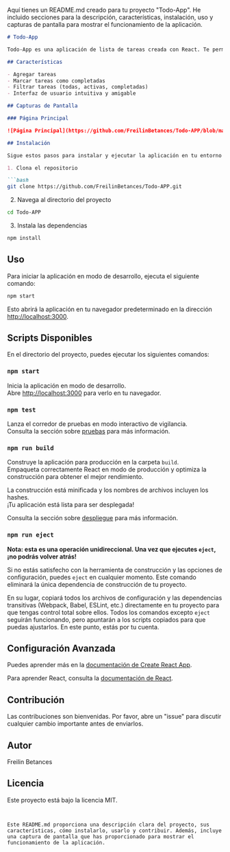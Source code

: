 Aquí tienes un README.md creado para tu proyecto "Todo-App". He incluido secciones para la descripción, características, instalación, uso y capturas de pantalla para mostrar el funcionamiento de la aplicación.

```markdown
# Todo-App

Todo-App es una aplicación de lista de tareas creada con React. Te permite agregar, completar y eliminar tareas de manera sencilla y eficiente.

## Características

- Agregar tareas
- Marcar tareas como completadas
- Filtrar tareas (todas, activas, completadas)
- Interfaz de usuario intuitiva y amigable

## Capturas de Pantalla

### Página Principal

![Página Principal](https://github.com/FreilinBetances/Todo-APP/blob/main/todo-app%20falta%20por%20realizar.PNG)

## Instalación

Sigue estos pasos para instalar y ejecutar la aplicación en tu entorno local.

1. Clona el repositorio

```bash
git clone https://github.com/FreilinBetances/Todo-APP.git
```

2. Navega al directorio del proyecto

```bash
cd Todo-APP
```

3. Instala las dependencias

```bash
npm install
```

## Uso

Para iniciar la aplicación en modo de desarrollo, ejecuta el siguiente comando:

```bash
npm start
```

Esto abrirá la aplicación en tu navegador predeterminado en la dirección [http://localhost:3000](http://localhost:3000).

## Scripts Disponibles

En el directorio del proyecto, puedes ejecutar los siguientes comandos:

### `npm start`

Inicia la aplicación en modo de desarrollo.\
Abre [http://localhost:3000](http://localhost:3000) para verlo en tu navegador.

### `npm test`

Lanza el corredor de pruebas en modo interactivo de vigilancia.\
Consulta la sección sobre [pruebas](https://facebook.github.io/create-react-app/docs/running-tests) para más información.

### `npm run build`

Construye la aplicación para producción en la carpeta `build`.\
Empaqueta correctamente React en modo de producción y optimiza la construcción para obtener el mejor rendimiento.

La construcción está minificada y los nombres de archivos incluyen los hashes.\
¡Tu aplicación está lista para ser desplegada!

Consulta la sección sobre [despliegue](https://facebook.github.io/create-react-app/docs/deployment) para más información.

### `npm run eject`

**Nota: esta es una operación unidireccional. Una vez que ejecutes `eject`, ¡no podrás volver atrás!**

Si no estás satisfecho con la herramienta de construcción y las opciones de configuración, puedes `eject` en cualquier momento. Este comando eliminará la única dependencia de construcción de tu proyecto.

En su lugar, copiará todos los archivos de configuración y las dependencias transitivas (Webpack, Babel, ESLint, etc.) directamente en tu proyecto para que tengas control total sobre ellos. Todos los comandos excepto `eject` seguirán funcionando, pero apuntarán a los scripts copiados para que puedas ajustarlos. En este punto, estás por tu cuenta.

## Configuración Avanzada

Puedes aprender más en la [documentación de Create React App](https://facebook.github.io/create-react-app/docs/getting-started).

Para aprender React, consulta la [documentación de React](https://reactjs.org/).

## Contribución

Las contribuciones son bienvenidas. Por favor, abre un "issue" para discutir cualquier cambio importante antes de enviarlos.

## Autor

Freilin Betances

## Licencia

Este proyecto está bajo la licencia MIT.
```


Este README.md proporciona una descripción clara del proyecto, sus características, cómo instalarlo, usarlo y contribuir. Además, incluye una captura de pantalla que has proporcionado para mostrar el funcionamiento de la aplicación. 

